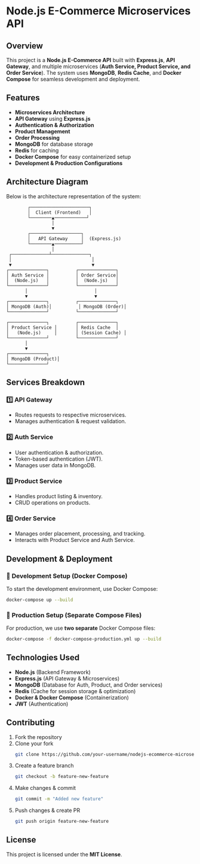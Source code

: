 # Node.js E-Commerce Microservices API

## Overview
This project is a **Node.js E-Commerce API** built with **Express.js**, **API Gateway**, and multiple microservices (**Auth Service, Product Service, and Order Service**). The system uses **MongoDB**, **Redis Cache**, and **Docker Compose** for seamless development and deployment.

## Features
- **Microservices Architecture**
- **API Gateway** using **Express.js**
- **Authentication & Authorization**
- **Product Management**
- **Order Processing**
- **MongoDB** for database storage
- **Redis** for caching
- **Docker Compose** for easy containerized setup
- **Development & Production Configurations**

## Architecture Diagram
Below is the architecture representation of the system:

```
        ┌──────────────────────┐
        │  Client (Frontend)   │
        └────────▲────────────┘
                 │
                 ▼
        ┌───────────────────┐
        │   API Gateway     │  (Express.js)
        └────────▲──────────┘
                 │
 ┌──────────────┴──────────────┐
 │                              │
 ▼                              ▼
┌──────────────┐          ┌──────────────┐
│ Auth Service │          │ Order Service│
│  (Node.js)   │          │  (Node.js)   │
└──────────────┘          └──────────────┘
       │                         │
       ▼                         ▼
┌──────────────┐          ┌──────────────┐
│ MongoDB (Auth)│          │ MongoDB (Order)│
└──────────────┘          └──────────────┘

┌──────────────┐          ┌──────────────┐
│ Product Service │       │ Redis Cache  │
│   (Node.js)     │       │ (Session Cache) │
└──────────────┘          └──────────────┘
       │
       ▼
┌──────────────┐
│ MongoDB (Product)│
└──────────────┘
```

## Services Breakdown

### 1️⃣ **API Gateway**
- Routes requests to respective microservices.
- Manages authentication & request validation.

### 2️⃣ **Auth Service**
- User authentication & authorization.
- Token-based authentication (JWT).
- Manages user data in MongoDB.

### 3️⃣ **Product Service**
- Handles product listing & inventory.
- CRUD operations on products.

### 4️⃣ **Order Service**
- Manages order placement, processing, and tracking.
- Interacts with Product Service and Auth Service.

## Development & Deployment

### 🚀 **Development Setup (Docker Compose)**
To start the development environment, use Docker Compose:
```sh
docker-compose up --build
```

### 🚀 **Production Setup (Separate Compose Files)**
For production, we use **two separate** Docker Compose files:
```sh
docker-compose -f docker-compose-production.yml up --build
```

## Technologies Used
- **Node.js** (Backend Framework)
- **Express.js** (API Gateway & Microservices)
- **MongoDB** (Database for Auth, Product, and Order services)
- **Redis** (Cache for session storage & optimization)
- **Docker & Docker Compose** (Containerization)
- **JWT** (Authentication)

## Contributing
1. Fork the repository
2. Clone your fork
   ```sh
   git clone https://github.com/your-username/nodejs-ecommerce-microservices-api-gateway.git
   ```
3. Create a feature branch
   ```sh
   git checkout -b feature-new-feature
   ```
4. Make changes & commit
   ```sh
   git commit -m "Added new feature"
   ```
5. Push changes & create PR
   ```sh
   git push origin feature-new-feature
   ```

## License
This project is licensed under the **MIT License**.

